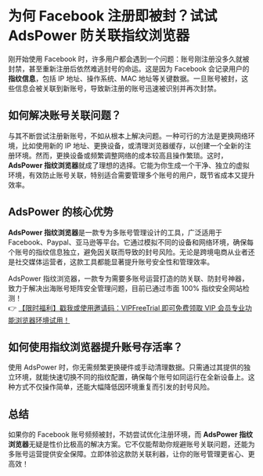 # 为何 Facebook 注册即被封？试试 AdsPower 防关联指纹浏览器

刚开始使用 Facebook 时，许多用户都会遇到一个问题：账号刚注册没多久就被封禁，甚至重新注册后依然难逃封号的命运。这是因为 Facebook 会记录用户的**指纹信息**，包括 IP 地址、操作系统、MAC 地址等关键数据。一旦账号被封，这些信息会被关联到新账号，导致新注册的账号迅速被识别并再次封禁。

## 如何解决账号关联问题？

与其不断尝试注册新账号，不如从根本上解决问题。一种可行的方法是更换网络环境，比如使用新的 IP 地址、更换设备，或清理浏览器缓存，以创建一个全新的注册环境。然而，更换设备或频繁调整网络的成本较高且操作繁琐。这时，**AdsPower 指纹浏览器**就成了理想的选择。它能为你生成一个干净、独立的虚拟环境，有效防止账号关联，特别适合需要管理多个账号的用户，既节省成本又提升效率。

## AdsPower 的核心优势

**AdsPower 指纹浏览器**是一款专为多账号管理设计的工具，广泛适用于 Facebook、Paypal、亚马逊等平台。它通过模拟不同的设备和网络环境，确保每个账号的指纹信息独立，避免因关联而导致的封号风险。无论是跨境电商从业者还是社交媒体运营者，这款工具都能显著提升账号安全性和管理效率。

AdsPower 指纹浏览器，一款专为需要多账号运营打造的防关联、防封号神器，致力于解决出海账号矩阵安全管理问题，目前已通过市面 100% 指纹安全网站检测！  
👉 [【限时福利】戳我或使用邀请码：VIPFreeTrial 即可免费领取 VIP 会员专业功能浏览器环境试用！](https://bit.ly/adspower_free)

## 如何使用指纹浏览器提升账号存活率？

使用 AdsPower 时，你无需频繁更换硬件或手动清理数据。只需通过其提供的独立环境，就能快速切换不同的指纹配置，确保每个账号如同运行在全新设备上。这种方式不仅操作简单，还能大幅降低因环境重复而引发的封号风险。

## 总结

如果你的 Facebook 账号频频被封，不妨尝试优化注册环境，而 **AdsPower 指纹浏览器**无疑是性价比极高的解决方案。它不仅能帮助你规避账号关联问题，还能为多账号运营提供安全保障。立即体验这款防关联利器，让你的账号管理更省心、更高效！